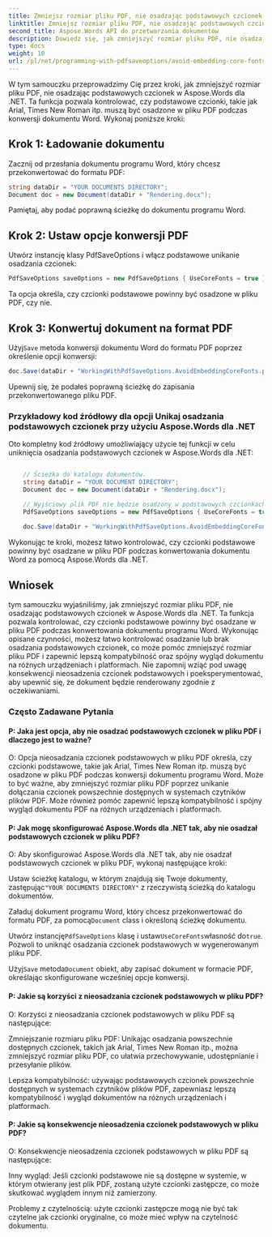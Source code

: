 ```yaml
---
title: Zmniejsz rozmiar pliku PDF, nie osadzając podstawowych czcionek
linktitle: Zmniejsz rozmiar pliku PDF, nie osadzając podstawowych czcionek
second_title: Aspose.Words API do przetwarzania dokumentów
description: Dowiedz się, jak zmniejszyć rozmiar pliku PDF, nie osadzając podstawowych czcionek podczas konwersji dokumentów programu Word do formatu PDF za pomocą Aspose.Words dla .NET.
type: docs
weight: 10
url: /pl/net/programming-with-pdfsaveoptions/avoid-embedding-core-fonts/
---
```


W tym samouczku przeprowadzimy Cię przez kroki, jak zmniejszyć rozmiar pliku PDF, nie osadzając podstawowych czcionek w Aspose.Words dla .NET. Ta funkcja pozwala kontrolować, czy podstawowe czcionki, takie jak Arial, Times New Roman itp. muszą być osadzone w pliku PDF podczas konwersji dokumentu Word. Wykonaj poniższe kroki:

## Krok 1: Ładowanie dokumentu

Zacznij od przesłania dokumentu programu Word, który chcesz przekonwertować do formatu PDF:

```csharp
string dataDir = "YOUR DOCUMENTS DIRECTORY";
Document doc = new Document(dataDir + "Rendering.docx");
```

Pamiętaj, aby podać poprawną ścieżkę do dokumentu programu Word.

## Krok 2: Ustaw opcje konwersji PDF

Utwórz instancję klasy PdfSaveOptions i włącz podstawowe unikanie osadzania czcionek:

```csharp
PdfSaveOptions saveOptions = new PdfSaveOptions { UseCoreFonts = true };
```

Ta opcja określa, czy czcionki podstawowe powinny być osadzone w pliku PDF, czy nie.

## Krok 3: Konwertuj dokument na format PDF

 Użyj`Save` metoda konwersji dokumentu Word do formatu PDF poprzez określenie opcji konwersji:

```csharp
doc.Save(dataDir + "WorkingWithPdfSaveOptions.AvoidEmbeddingCoreFonts.pdf", saveOptions);
```

Upewnij się, że podałeś poprawną ścieżkę do zapisania przekonwertowanego pliku PDF.

### Przykładowy kod źródłowy dla opcji Unikaj osadzania podstawowych czcionek przy użyciu Aspose.Words dla .NET

Oto kompletny kod źródłowy umożliwiający użycie tej funkcji w celu uniknięcia osadzania podstawowych czcionek w Aspose.Words dla .NET:

```csharp

	// Ścieżka do katalogu dokumentów.
	string dataDir = "YOUR DOCUMENT DIRECTORY";
	Document doc = new Document(dataDir + "Rendering.docx");

	// Wyjściowy plik PDF nie będzie osadzony w podstawowych czcionkach, takich jak Arial, Times New Roman itp.
	PdfSaveOptions saveOptions = new PdfSaveOptions { UseCoreFonts = true };
	
	doc.Save(dataDir + "WorkingWithPdfSaveOptions.AvoidEmbeddingCoreFonts.pdf", saveOptions);

```

Wykonując te kroki, możesz łatwo kontrolować, czy czcionki podstawowe powinny być osadzane w pliku PDF podczas konwertowania dokumentu Word za pomocą Aspose.Words dla .NET.


## Wniosek

tym samouczku wyjaśniliśmy, jak zmniejszyć rozmiar pliku PDF, nie osadzając podstawowych czcionek w Aspose.Words dla .NET. Ta funkcja pozwala kontrolować, czy czcionki podstawowe powinny być osadzane w pliku PDF podczas konwertowania dokumentu programu Word. Wykonując opisane czynności, możesz łatwo kontrolować osadzanie lub brak osadzania podstawowych czcionek, co może pomóc zmniejszyć rozmiar pliku PDF i zapewnić lepszą kompatybilność oraz spójny wygląd dokumentu na różnych urządzeniach i platformach. Nie zapomnij wziąć pod uwagę konsekwencji nieosadzenia czcionek podstawowych i poeksperymentować, aby upewnić się, że dokument będzie renderowany zgodnie z oczekiwaniami.

### Często Zadawane Pytania

#### P: Jaka jest opcja, aby nie osadzać podstawowych czcionek w pliku PDF i dlaczego jest to ważne?
O: Opcja nieosadzania czcionek podstawowych w pliku PDF określa, czy czcionki podstawowe, takie jak Arial, Times New Roman itp. muszą być osadzone w pliku PDF podczas konwersji dokumentu programu Word. Może to być ważne, aby zmniejszyć rozmiar pliku PDF poprzez unikanie dołączania czcionek powszechnie dostępnych w systemach czytników plików PDF. Może również pomóc zapewnić lepszą kompatybilność i spójny wygląd dokumentu PDF na różnych urządzeniach i platformach.

#### P: Jak mogę skonfigurować Aspose.Words dla .NET tak, aby nie osadzał podstawowych czcionek w pliku PDF?
O: Aby skonfigurować Aspose.Words dla .NET tak, aby nie osadzał podstawowych czcionek w pliku PDF, wykonaj następujące kroki:

 Ustaw ścieżkę katalogu, w którym znajdują się Twoje dokumenty, zastępując`"YOUR DOCUMENTS DIRECTORY"` z rzeczywistą ścieżką do katalogu dokumentów.

 Załaduj dokument programu Word, który chcesz przekonwertować do formatu PDF, za pomocą`Document` class i określoną ścieżkę dokumentu.

 Utwórz instancję`PdfSaveOptions` klasę i ustaw`UseCoreFonts`własność do`true`. Pozwoli to uniknąć osadzania czcionek podstawowych w wygenerowanym pliku PDF.

 Użyj`Save` metoda`Document` obiekt, aby zapisać dokument w formacie PDF, określając skonfigurowane wcześniej opcje konwersji.

#### P: Jakie są korzyści z nieosadzania czcionek podstawowych w pliku PDF?
O: Korzyści z nieosadzania czcionek podstawowych w pliku PDF są następujące:

Zmniejszanie rozmiaru pliku PDF: Unikając osadzania powszechnie dostępnych czcionek, takich jak Arial, Times New Roman itp., można zmniejszyć rozmiar pliku PDF, co ułatwia przechowywanie, udostępnianie i przesyłanie plików.

Lepsza kompatybilność: używając podstawowych czcionek powszechnie dostępnych w systemach czytników plików PDF, zapewniasz lepszą kompatybilność i wygląd dokumentów na różnych urządzeniach i platformach.

#### P: Jakie są konsekwencje nieosadzenia czcionek podstawowych w pliku PDF?
O: Konsekwencje nieosadzenia czcionek podstawowych w pliku PDF są następujące:

Inny wygląd: Jeśli czcionki podstawowe nie są dostępne w systemie, w którym otwierany jest plik PDF, zostaną użyte czcionki zastępcze, co może skutkować wyglądem innym niż zamierzony.

Problemy z czytelnością: użyte czcionki zastępcze mogą nie być tak czytelne jak czcionki oryginalne, co może mieć wpływ na czytelność dokumentu.